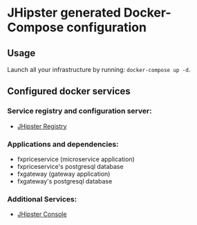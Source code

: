 # JHipster generated Docker-Compose configuration

## Usage

Launch all your infrastructure by running: `docker-compose up -d`.

## Configured docker services

### Service registry and configuration server:
- [JHipster Registry](http://localhost:8761)

### Applications and dependencies:
- fxpriceservice (microservice application)
- fxpriceservice's postgresql database
- fxgateway (gateway application)
- fxgateway's postgresql database

### Additional Services:

- [JHipster Console](http://localhost:5601)
